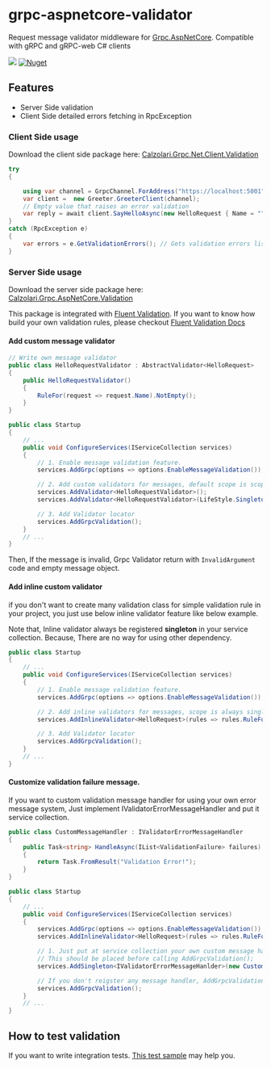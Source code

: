 # grpc-aspnetcore-validator
Request message validator middleware for [Grpc.AspNetCore](https://github.com/grpc/grpc-dotnet).
Compatible with gRPC and gRPC-web C# clients

![](https://github.com/AnthonyGiretti/grpc-aspnetcore-validator/workflows/Build/badge.svg)
[![Nuget](https://img.shields.io/nuget/v/Calzolari.Grpc.AspNetCore.Validation)](https://www.nuget.org/packages/Calzolari.Grpc.AspNetCore.Validation)

## Features

- Server Side validation
- Client Side detailed errors fetching in RpcException

### Client Side usage

Download the client side package here: [Calzolari.Grpc.Net.Client.Validation](https://www.nuget.org/packages/Calzolari.Grpc.Net.Client.Validation/)

```csharp
try
{

    using var channel = GrpcChannel.ForAddress("https://localhost:5001");
    var client =  new Greeter.GreeterClient(channel);
    // Empty value that raises an error validation
    var reply = await client.SayHelloAsync(new HelloRequest { Name = "" });
}
catch (RpcException e)
{
    var errors = e.GetValidationErrors(); // Gets validation errors list
}
```

### Server Side usage

Download the server side package here: [Calzolari.Grpc.AspNetCore.Validation](https://www.nuget.org/packages/Calzolari.Grpc.AspNetCore.Validation/)

This package is integrated with [Fluent Validation](https://github.com/JeremySkinner/FluentValidation). 
If you want to know how build your own validation rules, please checkout [Fluent Validation Docs](https://fluentvalidation.net/start)

#### Add custom message validator

```csharp
// Write own message validator
public class HelloRequestValidator : AbstractValidator<HelloRequest>
{
    public HelloRequestValidator()
    {
        RuleFor(request => request.Name).NotEmpty();
    }
}

public class Startup
{
    // ...
    public void ConfigureServices(IServiceCollection services)
    {
        // 1. Enable message validation feature.
        services.AddGrpc(options => options.EnableMessageValidation());

        // 2. Add custom validators for messages, default scope is scoped.
        services.AddValidator<HelloRequestValidator>();
        services.AddValidator<HelloRequestValidator>(LifeStyle.Singleton);

        // 3. Add Validator locator
        services.AddGrpcValidation();
    }
    // ...
}
```

Then, If the message is invalid, Grpc Validator return with `InvalidArgument` code and empty message object.

#### Add inline custom validator

if you don't want to create many validation class for simple validation rule in your project,
you just use below inline validator feature like below example.

Note that, Inline validator always be registered **singleton** in your service collection.
Because, There are no way for using other dependency.

```csharp
public class Startup
{
    // ...
    public void ConfigureServices(IServiceCollection services)
    {
        // 1. Enable message validation feature.
        services.AddGrpc(options => options.EnableMessageValidation());

        // 2. Add inline validators for messages, scope is always singleton
        services.AddInlineValidator<HelloRequest>(rules => rules.RuleFor(request => request.Name).NotEmpty());

        // 3. Add Validator locator
        services.AddGrpcValidation();
    }
    // ...
}
```

#### Customize validation failure message.

If you want to custom validation message handler for using your own error message system,
Just implement IValidatorErrorMessageHandler and put it service collection.

```csharp
public class CustomMessageHandler : IValidatorErrorMessageHandler
{
    public Task<string> HandleAsync(IList<ValidationFailure> failures)
    {
        return Task.FromResult("Validation Error!");
    }
}

public class Startup
{
    // ...
    public void ConfigureServices(IServiceCollection services)
    {
        services.AddGrpc(options => options.EnableMessageValidation());
        services.AddInlineValidator<HelloRequest>(rules => rules.RuleFor(request => request.Name).NotEmpty());

        // 1. Just put at service collection your own custom message handler that implement IValidatorErrorMessageHandler.
        // This should be placed before calling AddGrpcValidation();
        services.AddSingleton<IValidatorErrorMessageHanlder>(new CustomMessageHandler())

        // If you don't reigster any message handler, AddGrpcValidation register default message handler.  
        services.AddGrpcValidation();
    }
    // ...
}
```

## How to test validation

If you want to write integration tests. [This test sample](src/Grpc.AspNetCore.FluentValidation.Test/Integration/) may help you.
